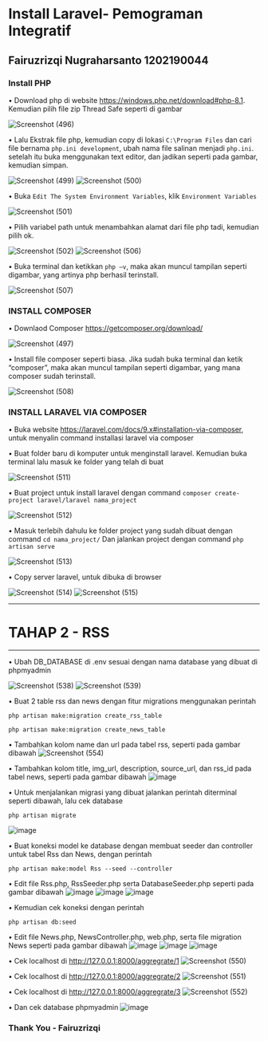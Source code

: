 
# Install Laravel- Pemograman Integratif

**Fairuzrizqi Nugraharsanto   1202190044**
---

### Install PHP

•	Download php di website https://windows.php.net/download#php-8.1. Kemudian pilih file zip Thread Safe seperti di gambar

 ![Screenshot (496)](https://user-images.githubusercontent.com/92350603/173061686-12344725-0aee-4a88-b5ad-f67abed3b407.png)


•	Lalu Ekstrak file php, kemudian copy di lokasi ` C:\Program Files ` dan cari file bernama `php.ini development`, ubah nama file salinan menjadi `php.ini`. setelah itu buka menggunakan text editor, dan jadikan seperti pada gambar, kemudian simpan.

  ![Screenshot (499)](https://user-images.githubusercontent.com/92350603/173063804-73a2cb59-d55a-4d09-9a3b-f6ca653c010b.png)
  ![Screenshot (500)](https://user-images.githubusercontent.com/92350603/173063819-245834f4-3f85-468f-90a8-598729031b22.png) 

•	Buka `Edit The System Environment Variables`, klik `Environment Variables`

  ![Screenshot (501)](https://user-images.githubusercontent.com/92350603/173063706-e95eac23-5974-40cf-9aff-8b29d16e94a0.png)

  
•	Pilih variabel path untuk menambahkan alamat dari file php tadi, kemudian pilih ok.

  ![Screenshot (502)](https://user-images.githubusercontent.com/92350603/173063739-5563bc04-3a82-47a8-b3d4-253771703c18.png)
  ![Screenshot (506)](https://user-images.githubusercontent.com/92350603/173063765-0054eacd-69fb-4ef2-84da-b999a1e4b5a3.png)


•	Buka terminal dan ketikkan `php –v`, maka akan muncul tampilan seperti digambar, yang artinya php berhasil terinstall.

  ![Screenshot (507)](https://user-images.githubusercontent.com/92350603/173063854-27480a7b-71ff-4364-888c-bab9950e1f9b.png)


### INSTALL COMPOSER

•	Downlaod Composer https://getcomposer.org/download/

  ![Screenshot (497)](https://user-images.githubusercontent.com/92350603/173065064-1db1a6ee-dfd4-4815-8e4a-b5d88f7cb68f.png)

  
•	Install file composer seperti biasa. Jika sudah buka terminal dan ketik “composer”, maka akan muncul tampilan seperti digambar, yang mana composer sudah terinstall.

  ![Screenshot (508)](https://user-images.githubusercontent.com/92350603/173065140-45fbebbd-392e-4577-ac9f-b8602003f385.png)


### INSTALL LARAVEL VIA COMPOSER 

•	Buka website https://laravel.com/docs/9.x#installation-via-composer, untuk menyalin command installasi laravel via composer

•	Buat folder baru di komputer untuk menginstall laravel. Kemudian buka terminal lalu masuk ke folder yang telah di buat

 ![Screenshot (511)](https://user-images.githubusercontent.com/92350603/173066077-77607315-3a72-4849-92f7-7fa496dd335b.png)

•	Buat project untuk install laravel dengan command `composer create-project laravel/laravel nama_project`
 
 ![Screenshot (512)](https://user-images.githubusercontent.com/92350603/173066144-b1b33794-aa9c-4776-bd05-6f4269053f43.png)

•	Masuk  terlebih dahulu ke folder project yang sudah dibuat dengan command `cd nama_project/` Dan jalankan project dengan command `php artisan serve`

  ![Screenshot (513)](https://user-images.githubusercontent.com/92350603/173066510-99e581df-9cc8-492d-9239-29859be24314.png)
  
•	Copy server laravel, untuk dibuka di browser

 ![Screenshot (514)](https://user-images.githubusercontent.com/92350603/173066567-28d75161-1d60-44e1-8845-59ec9915c3e5.png)
 ![Screenshot (515)](https://user-images.githubusercontent.com/92350603/173066605-f3f6e812-c3b2-44d8-bfe1-a8ec4845f4e7.png)
 
---
# TAHAP 2 - RSS 
---

• Ubah DB_DATABASE di .env sesuai dengan nama database yang dibuat di phpmyadmin

 ![Screenshot (538)](https://user-images.githubusercontent.com/92350603/175769425-43958050-f202-4ecc-887f-48c06065afe6.png)
 ![Screenshot (539)](https://user-images.githubusercontent.com/92350603/175769495-55558887-8947-4843-958c-0edfee04f431.png)


• Buat 2 table rss dan news dengan fitur migrations menggunakan perintah
  ```
  php artisan make:migration create_rss_table
  
  php artisan make:migration create_news_table
  ```
• Tambahkan kolom name dan url pada tabel rss, seperti pada gambar dibawah
  ![Screenshot (554)](https://user-images.githubusercontent.com/92350603/175769559-7c32856e-18fa-44f8-81f9-c953c0903477.png)
  
• Tambahkan kolom title, img_url, description, source_url,  dan rss_id pada tabel news, seperti pada gambar dibawah
  ![image](https://user-images.githubusercontent.com/92350603/175769571-77c25226-2e96-4173-9d86-a757a645dcd7.png)

• Untuk menjalankan migrasi yang dibuat jalankan perintah diterminal seperti dibawah, lalu cek database
  ```
  php artisan migrate
  ```
  ![image](https://user-images.githubusercontent.com/92350603/175769656-a221d9ee-cb90-4f3b-b353-eeec02ec2ee8.png)

• Buat koneksi  model  ke database  dengan membuat seeder dan controller untuk tabel Rss dan News, dengan perintah
  ```
  php artisan make:model Rss --seed --controller
  ```
• Edit file Rss.php, RssSeeder.php serta DatabaseSeeder.php seperti pada gambar dibawah
  ![image](https://user-images.githubusercontent.com/92350603/175769756-88453f90-75d4-4b0d-98e5-9cf1912afd2e.png)
  ![image](https://user-images.githubusercontent.com/92350603/175769765-bf7b178a-60ff-4aae-a31a-9c59c165eb5a.png)
  ![image](https://user-images.githubusercontent.com/92350603/175769779-82fed0dc-1a03-4d54-9b94-e6b1cf966571.png)

• Kemudian cek koneksi dengan perintah
  ```
  php artisan db:seed
  ```  
• Edit file News.php, NewsController.php, web.php, serta file migration News seperti pada gambar dibawah
  ![image](https://user-images.githubusercontent.com/92350603/175769819-224b6314-2d49-4806-a4c6-870804160943.png)
  ![image](https://user-images.githubusercontent.com/92350603/175769842-03c73196-1762-41a3-ad79-4a795a078867.png)
  ![image](https://user-images.githubusercontent.com/92350603/175769834-f94c1037-c276-4d5d-b35f-46b1422e0931.png)

• Cek localhost di http://127.0.0.1:8000/aggregrate/1 
  ![Screenshot (550)](https://user-images.githubusercontent.com/92350603/175769884-46c7fd9a-ee50-43d2-8be3-b95015c434ce.png)
  
• Cek localhost di http://127.0.0.1:8000/aggregrate/2
  ![Screenshot (551)](https://user-images.githubusercontent.com/92350603/175769941-e02f4460-ad5e-4b21-8aac-314ef49ecfc1.png)
  
• Cek localhost di http://127.0.0.1:8000/aggregrate/3 
  ![Screenshot (552)](https://user-images.githubusercontent.com/92350603/175769945-35275d49-846b-4a2e-8c3b-787ec8d84afa.png)
  
• Dan cek database phpmyadmin
  ![image](https://user-images.githubusercontent.com/92350603/175769961-ba17e603-9437-45b3-85a1-65666272a77b.png)

  
### Thank You - Fairuzrizqi

